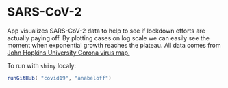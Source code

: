 # SARS-CoV-2

App visualizes  SARS-CoV-2 data to help to see if lockdown efforts are actually paying off. By plotting cases on log scale we can easily see the moment when exponential growth reaches the plateau. All data comes from [John Hopkins University Corona virus map.](https://coronavirus.jhu.edu/map.html)

To run with `shiny` localy:
``` R
runGitHub( "covid19", "anabeloff")
```